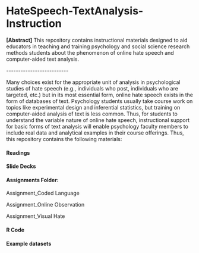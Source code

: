 # HateSpeech-TextAnalysis-Instruction
<p><b>[Abstract]</b> This repository contains instructional materials designed to aid educators in teaching and training psychology and social science research methods students about the phenomenon of online hate speech and computer-aided text analysis.</p>
<p>--------------------------</p>
<p>Many choices exist for the appropriate unit of analysis in psychological studies of hate speech (e.g., individuals who post, individuals who are targeted, etc.) but in its most essential form, online hate speech exists in the form of databases of text. Psychology students usually take course work on topics like experimental design and inferential statistics, but training on computer-aided analysis of text is less common. Thus, for students to understand the variable nature of online hate speech, instructional support for basic forms of text analysis will enable psychology faculty members to include real data and analytical examples in their course offerings. Thus, this repository contains the following materials:<p>
<h4>Readings</4>
<h4>Slide Decks</h4>
<h4>Assignments Folder:</h4>
<p>Assignment_Coded Language</p>
<p>Assignment_Online Observation</p>
<p>Assignment_Visual Hate</p>
<h4>R Code<h4>
<h4>Example datasets<h4>
